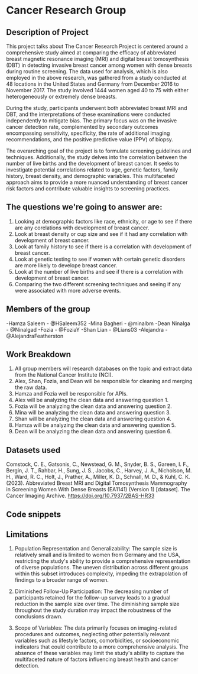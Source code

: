 # Cancer Research Group

## Description of Project
This project talks about 
The Cancer Research Project is centered around a comprehensive study aimed at comparing the efficacy of abbreviated breast magnetic resonance imaging (MRI) and digital breast tomosynthesis (DBT) in detecting invasive breast cancer among women with dense breasts during routine screening. The data used for analysis, which is also employed in the above research, was gathered from a study conducted at 48 locations in the United States and Germany from December 2016 to November 2017. The study involved 1444 women aged 40 to 75 with either heterogeneously or extremely dense breasts.

During the study, participants underwent both abbreviated breast MRI and DBT, and the interpretations of these examinations were conducted independently to mitigate bias. The primary focus was on the invasive cancer detection rate, complemented by secondary outcomes encompassing sensitivity, specificity, the rate of additional imaging recommendations, and the positive predictive value (PPV) of biopsy.

The overarching goal of the project is to formulate screening guidelines and techniques. Additionally, the study delves into the correlation between the number of live births and the development of breast cancer. It seeks to investigate potential correlations related to age, genetic factors, family history, breast density, and demographic variables. This multifaceted approach aims to provide a more nuanced understanding of breast cancer risk factors and contribute valuable insights to screening practices.

## The questions we're going to answer are:
1. Looking at demographic factors like race, ethnicity, or age to see if there are any corelations with development of breast cancer.
2. Look at breast density or cup size and see if it had any correlation with development of breast cancer.
3. Look at family history to see if there is a correlation with development of breast cancer.
4. Look at genetic testing to see if women with certain genetic disorders are more likely to develope breast cancer.
5. Look at the number of live births and see if there is a correlation with development of breast cancer.
6. Comparing the two different screening techniques and seeing if any were associated with more adverse events.

## Members of the group
-Hamza Saleem - @HSaleem352
-Mina Bagheri - @minalbm
-Dean Ninalga - @Ninalgad 
-Fozia - @FoziaY
-Shan Lian - @Lians03
-Alejandra - @AlejandraFeatherston


## Work Breakdown 
1. All group members will research databases on the topic and extract data from the National Cancer Institute (NCI).
2. Alex, Shan, Fozia, and Dean will be responsible for cleaning and merging the raw data.
3. Hamza and Fozia well be responsible for APIs.
4. Alex will be analyzing the clean data and answering question 1.
5. Fozia will be analyzing the clean data and answering question 2.
6. Mina will be analyzing the clean data and answering question 3.
7. Shan will be analyzing the clean data and answering question 4.
8. Hamza will be analyzing the clean data and answering question 5.
9. Dean will be analyzing the clean data and answering question 6.


## Datasets used 

Comstock, C. E., Gatsonis, C., Newstead, G. M., Snyder, B. S., Gareen, I. F., Bergin, J. T., Rahbar, H., Sung, J. S., Jacobs, C., Harvey, J. A., Nicholson, M. H., Ward, R. C., Holt, J., Prather, A., Miller, K. D., Schnall, M. D., & Kuhl, C. K. (2023). Abbreviated Breast MRI and Digital Tomosynthesis Mammography in Screening Women With Dense Breasts (EA1141) (Version 1) [dataset]. The Cancer Imaging Archive. https://doi.org/10.7937/2BAS-HR33

## Code snippets


## Limitations
1. Population Representation and Generalizability:
The sample size is relatively small and is limited to women from Germany and the USA, restricting the study's ability to provide a comprehensive representation of diverse populations. The uneven distribution across different groups within this subset introduces complexity, impeding the extrapolation of findings to a broader range of women.

2. Diminished Follow-Up Participation:
The decreasing number of participants retained for the follow-up survey leads to a gradual reduction in the sample size over time. The diminishing sample size throughout the study duration may impact the robustness of the conclusions drawn.

3. Scope of Variables:
The data primarily focuses on imaging-related procedures and outcomes, neglecting other potentially relevant variables such as lifestyle factors, comorbidities, or socioeconomic indicators that could contribute to a more comprehensive analysis. The absence of these variables may limit the study's ability to capture the multifaceted nature of factors influencing breast health and cancer detection.

